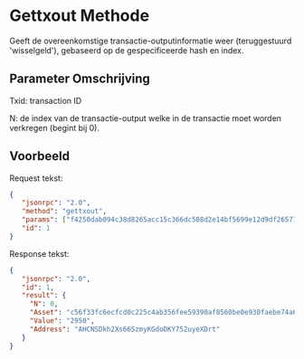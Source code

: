 # Gettxout Methode

Geeft de overeenkomstige transactie-outputinformatie weer (teruggestuurd 'wisselgeld'), gebaseerd op de gespecificeerde hash en index.

## Parameter Omschrijving

Txid: transaction ID

N: de index van de transactie-output welke in de transactie moet worden verkregen (begint bij 0).

## Voorbeeld

Request tekst:

```json
{
   "jsonrpc": "2.0",
   "method": "gettxout",
   "params": ["f4250dab094c38d8265acc15c366dc508d2e14bf5699e12d9df26577ed74d657", 0],
   "id": 1
}
```

Response tekst:

```json
{
   "jsonrpc": "2.0",
   "id": 1,
   "result": {
     "N": 0,
     "Asset": "c56f33fc6ecfcd0c225c4ab356fee59390af8560be0e930faebe74a6daff7c9b",
     "Value": "2950",
     "Address": "AHCNSDkh2Xs66SzmyKGdoDKY752uyeXDrt"
   }
}
```
